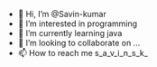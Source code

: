 - 👋 Hi, I’m @Savin-kumar
- 👀 I’m interested in programming
- 🌱 I’m currently learning java
- 💞️ I’m looking to collaborate on ...
- 📫 How to reach me s_a_v_i_n_s_k_

<!---
Savin-kumar/Savin-kumar is a ✨ special ✨ repository because its `README.md` (this file) appears on your GitHub profile.
You can click the Preview link to take a look at your changes.
--->
